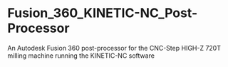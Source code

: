# Fusion_360_KINETIC-NC_Post-Processor
An Autodesk Fusion 360 post-processor for the CNC-Step HIGH-Z 720T milling machine running the KINETIC-NC software
